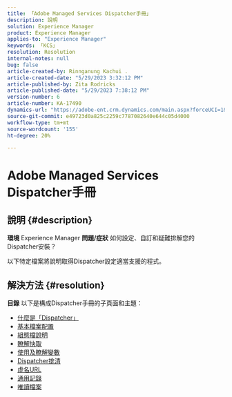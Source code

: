```yaml
---
title: 「Adobe Managed Services Dispatcher手冊」
description: 說明
solution: Experience Manager
product: Experience Manager
applies-to: "Experience Manager"
keywords: 「KCS」
resolution: Resolution
internal-notes: null
bug: false
article-created-by: Rinnganung Kachui .
article-created-date: "5/29/2023 3:32:12 PM"
article-published-by: Zita Rodricks
article-published-date: "5/29/2023 7:38:12 PM"
version-number: 6
article-number: KA-17490
dynamics-url: "https://adobe-ent.crm.dynamics.com/main.aspx?forceUCI=1&pagetype=entityrecord&etn=knowledgearticle&id=15a270fa-35fe-ed11-8f6e-6045bd0063aa"
source-git-commit: e49723d0a825c2259c7787082640e644c05d4000
workflow-type: tm+mt
source-wordcount: '155'
ht-degree: 20%

---
```


# Adobe Managed Services Dispatcher手冊

## 說明 {#description}

<b>環境</b>
Experience Manager
<b>問題/症狀</b>
如何設定、自訂和疑難排解您的Dispatcher安裝？

以下特定檔案將說明取得Dispatcher設定適當支援的程式。


## 解決方法 {#resolution}

<b>目錄</b>
以下是構成Dispatcher手冊的子頁面和主題：

- [什麼是「Dispatcher」](https://experienceleague.adobe.com/docs/experience-cloud-kcs/kbarticles/KA-17911.html?lang=zh-Hant)
- [基本檔案配置](https://experienceleague.adobe.com/docs/experience-cloud-kcs/kbarticles/KA-17502.html?lang=zh-Hant)
- [組態檔說明](https://experienceleague.adobe.com/docs/experience-cloud-kcs/kbarticles/KA-17477.html?lang=zh-Hant)
- [瞭解快取](https://experienceleague.adobe.com/docs/experience-cloud-kcs/kbarticles/KA-17912.html%3Flang%3Den)
- [使用及瞭解變數](https://experienceleague.adobe.com/docs/experience-cloud-kcs/kbarticles/KA-17487.html%3Flang%3Den)
- [Dispatcher排清](https://experienceleague.adobe.com/docs/experience-cloud-kcs/kbarticles/KA-17493.html%3Flang%3Den)
- [虛名URL](https://experienceleague.adobe.com/docs/experience-cloud-kcs/kbarticles/KA-17463.html?lang=zh-Hant)
- [通用記錄](https://experienceleague.adobe.com/docs/experience-cloud-kcs/kbarticles/KA-17914.html%3Flang%3Den)
- [唯讀檔案](https://experienceleague.adobe.com/docs/experience-cloud-kcs/kbarticles/KA-17483.html%3Flang%3Den)

